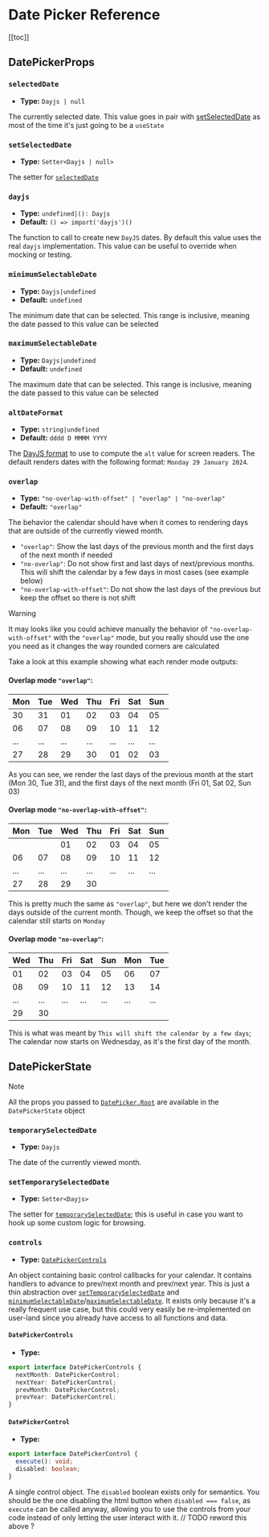 # Date Picker Reference

[[toc]]

## DatePickerProps

### `selectedDate`

- **Type:** `Dayjs | null`

The currently selected date. This value goes in pair with [setSelectedDate](#setselecteddate)
as most of the time it's just going to be a `useState`

### `setSelectedDate`

- **Type:** `Setter<Dayjs | null>`

The setter for [`selectedDate`](#selectedDate)

### `dayjs`

- **Type:** `undefined|(): Dayjs`
- **Default:** `() => import('dayjs')()`

The function to call to create new `DayJS` dates.
By default this value uses the real `dayjs` implementation.
This value can be useful to override when mocking or testing.

### `minimumSelectableDate`

- **Type:** `Dayjs|undefined`
- **Default:** `undefined`

The minimum date that can be selected. This range is inclusive,
meaning the date passed to this value can be selected

### `maximumSelectableDate`

- **Type:** `Dayjs|undefined`
- **Default:** `undefined`

The maximum date that can be selected. This range is inclusive,
meaning the date passed to this value can be selected

### `altDateFormat`

- **Type:** `string|undefined`
- **Default:** `dddd D MMMM YYYY`

The [DayJS format](https://day.js.org/docs/en/display/format) to use to compute the `alt` value for screen readers.
The default renders dates with the following format: `Monday 29 January 2024`.

### `overlap`

- **Type:** `"no-overlap-with-offset" | "overlap" | "no-overlap"`
- **Default:** `"overlap"`

The behavior the calendar should have when it comes to rendering days that are outside of the currently viewed month.

- `"overlap"`: Show the last days of the previous month and the first days of the next month if needed
- `"no-overlap"`: Do not show first and last days of next/previous months. This will shift the calendar by a few days in most cases (see example below)
- `"no-overlap-with-offset"`: Do not show the last days of the previous but keep the offset so there is not shift

> [!WARNING]
> It may looks like you could achieve manually the behavior of `"no-overlap-with-offset"` with the `"overlap"` mode,
> but you really should use the one you need as it changes the way rounded corners are calculated

Take a look at this example showing what each render mode outputs:

#### Overlap mode **`"overlap"`**:

| Mon | Tue | Wed | Thu | Fri | Sat | Sun |
| --- | --- | --- | --- | --- | --- | --- |
| 30  | 31  | 01  | 02  | 03  | 04  | 05  |
| 06  | 07  | 08  | 09  | 10  | 11  | 12  |
| ... | ... | ... | ... | ... | ... | ... |
| 27  | 28  | 29  | 30  | 01  | 02  | 03  |

As you can see, we render the last days of the previous month at the start (Mon 30, Tue 31),
and the first days of the next month (Fri 01, Sat 02, Sun 03)

#### Overlap mode **`"no-overlap-with-offset"`**:

| Mon | Tue | Wed | Thu | Fri | Sat | Sun |
| --- | --- | --- | --- | --- | --- | --- |
|     |     | 01  | 02  | 03  | 04  | 05  |
| 06  | 07  | 08  | 09  | 10  | 11  | 12  |
| ... | ... | ... | ... | ... | ... | ... |
| 27  | 28  | 29  | 30  |     |     |     |

This is pretty much the same as `"overlap"`, but here we don't render the days outside of the current month.
Though, we keep the offset so that the calendar still starts on `Monday`

#### Overlap mode **`"no-overlap"`**:

| Wed | Thu | Fri | Sat | Sun | Mon | Tue |
| --- | --- | --- | --- | --- | --- | --- |
| 01  | 02  | 03  | 04  | 05  | 06  | 07  |
| 08  | 09  | 10  | 11  | 12  | 13  | 14  |
| ... | ... | ... | ... | ... | ... | ... |
| 29  | 30  |     |     |     |     |     |

This is what was meant by `This will shift the calendar by a few days`;
The calendar now starts on Wednesday, as it's the first day of the month.

## DatePickerState

> [!NOTE]
> All the props you passed to [`DatePicker.Root`](#datepickerprops) are available in the `DatePickerState` object

### `temporarySelectedDate`

- **Type:** `Dayjs`

The date of the currently viewed month.

### `setTemporarySelectedDate`

- **Type:** `Setter<Dayjs>`

The setter for [`temporarySelectedDate`](#temporaryselecteddate); this is useful in case you want to hook
up some custom logic for browsing.

### `controls`

- **Type:** [`DatePickerControls`](#datepickercontrols)

An object containing basic control callbacks for your calendar.
It contains handlers to advance to prev/next month and prev/next year.
This is just a thin abstraction over [`setTemporarySelectedDate`](#settemporaryselecteddate)
and [`minimumSelectableDate`](#minimumselectabledate)/[`maximumSelectableDate`](#maximumselectabledate).
It exists only because it's a really frequent use case, but this could very easily be re-implemented
on user-land since you already have access to all functions and data.

#### `DatePickerControls`

- **Type:**

```ts
export interface DatePickerControls {
  nextMonth: DatePickerControl;
  nextYear: DatePickerControl;
  prevMonth: DatePickerControl;
  prevYear: DatePickerControl;
}
```

#### `DatePickerControl`

- **Type:**

```ts
export interface DatePickerControl {
  execute(): void;
  disabled: boolean;
}
```

A single control object.
The `disabled` boolean exists only for semantics. You should be the one disabling the html button
when `disabled === false`, as `execute` can be called anyway, allowing you to use the controls from
your code instead of only letting the user interact with it.
// TODO reword this above ?

<!-- > [!TIP] -->
<!-- > You usually want to pass the computed -->
